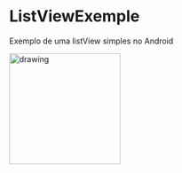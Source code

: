 # ListViewExemple
Exemplo de uma listView simples no Android

<span> 
  <img src="https://github.com/RaffDevs/ListViewExemple/assets/56967435/8b3679f6-03d2-4d7e-aca9-107425f5fbbe" alt="drawing" width="200"/>  
</span>
